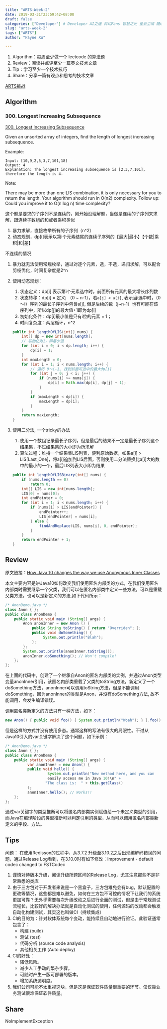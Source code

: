 ```yaml
---
title: "ARTS-Week-2"
date: 2019-03-31T23:59:42+08:00
draft: false
categories: ["Developer"] # Developer AI之遥 科幻Fans 智慧之光 星云尘埃 酷cool玩
slug: "arts-week-2"
tags: ["ARTS"]
author: "Payne Xu"

---
```


1. Algorithm：每周至少做一个 leetcode 的算法题
2. Review：阅读并点评至少一篇英文技术文章
3. Tip：学习至少一个技术技巧
4. Share：分享一篇有观点和思考的技术文章

[ARTS挑战](https://www.zhihu.com/question/301150832)

## Algorithm

### 300. Longest Increasing Subsequence

[300. Longest Increasing Subsequence](https://leetcode.com/problems/longest-increasing-subsequence/)

Given an unsorted array of integers, find the length of longest increasing subsequence.

Example:

```text
Input: [10,9,2,5,3,7,101,18]
Output: 4 
Explanation: The longest increasing subsequence is [2,3,7,101], therefore the length is 4. 
```

Note:

There may be more than one LIS combination, it is only necessary for you to return the length.
Your algorithm should run in O(n2) complexity.
Follow up: Could you improve it to O(n log n) time complexity?

这个题是要求的子序列不是连续的，刚开始没理解题，当做是连续的子序列来求解，跟连续子数组的和或者乘积类似

1. 暴力求解，直接枚举所有的子序列（n^2）
2. 动态规划，dp[i]表示以第i个元素结尾的连续子序列的【最大|最小】【个数|乘积|和|差】

不连续的情况

1. 暴力就无法使用常规枚举，通过对逐个元素，选，不选，递归求解，可以配合剪枝优化，时间复杂度是2^n
2. 使用动态规划：
   1. 状态定义：dp[i] 表示第i个元素选中时，前面所有元素的最大增长序列数
   2. 状态转移：dp[i] = 定义j （0 ~ n-1），若`a[j] < a[i]`, 表示当i选中时，（0～i）序列的最长子序列中包含a[j], 但是后续的数（j~n-1）也有可能在该序列中，所以dp[j]的最大值+1即为dp[i]
   3. 初始化条件：dp[i]最小值是只有i位的元素 = 1；
   4. 时间复杂度：两层循环，n^2

    ```java
    public int lengthOfLIS(int[] nums) {
        int[] dp = new int[nums.length];
        // 初始化为1，即最小值
        for (int i = 0; i < dp.length; i++) {
            dp[i] = 1;
        }
        int maxLength = 0;
        for (int i = 1; i < nums.length; i++) {
            // 遍历 0～i-1, 找到前面可选中的最大dp[i]
            for (int j = 0; j < i; j++) {
                if (nums[i] >= nums[j]) {
                    dp[i] = Math.max(dp[i], dp[j] + 1);
                }
            }
            if (maxLength < dp[i]) {
                maxLength = dp[i];
            }
        }
        return maxLength;
    }
    ```

3. 使用二分法, 一个tricky的办法
   1. 使用一个数组记录最长子序列，但是最后的结果不一定是最长子序列这个结果集，不过结果集的大小即为所求解
   2. 算法过程：维持一个结果集LIS列表，便利原始数据，如果a[i] > LIS[Last_One]，将a[i]追加到LIS后面，否则使用二分法替换比a[i]大的数中的最小的一个，最后LIS列表大小即为结果

    ```java
    public int lengthOfLISBinary(int[] nums) {
        if (nums.length == 0)
            return 0;
        int[] LIS = new int[nums.length];
        LIS[0] = nums[0];
        int endPointer = 0;
        for (int i = 1; i < nums.length; i++) {
            if (nums[i] > LIS[endPointer]) {
                endPointer++;
                LIS[endPointer] = nums[i];
            } else {
                findAndReplace(LIS, nums[i], 0, endPointer);
            }
        }
        return endPointer + 1;
    }
    ```

## Review

原文链接：[How Java 10 changes the way we use Anonymous Inner Classes](https://medium.com/the-java-report/how-java-10-changes-the-way-we-use-anonymous-inner-classes-b3735cf45593)

本文主要内容是讲Java10如何改变我们使用匿名内部类的方式，在我们使用匿名内部类时需要继承一个父类，我们可以在匿名内部类中定义一些方法，可以是重载父类方法，也可以是新定义的方法,如下代码所示：

```java
/* AnonDemo.java */
class Anon { };
public class AnonDemo {
    public static void main (String[] args) {
        Anon anonInner = new Anon () { 
            public String toString() { return "Overriden"; };
            public void doSomething() {
                 System.out.println("Blah");
            };
        };
        System.out.println(anonInner.toString());       
        anonInner.doSomething(); // Won't compile!
    };
};

```

在上面的代码中，创建了一个继承自Anon的匿名内部类的实例，并通过Anon类型变量anonInner引用，该匿名内部类重载了父类的toString方法，新定义了一个doSomething方法，anonInner可以调用toString方法，但是不能调用doSomething，因为anonInner的类型是Anon，并没有doSomething方法, 故不能调用，会发生编译错误。

调用匿名类新定义的方法只有一种方法，如下：

```java
new Anon() { public void foo() { System.out.println("Woah"); } }.foo();
```

但是这样的方式并没有使用多态。通常这样的写法有很大的局限性。不过从Java10引入的var关键字解决了这个问题，如下示例：

```java
/* AnonDemo.java */
class Anon { };
public class AnonDemo {
    public static void main (String[] args) {
          var anonInner = new Anon() {
          public void hello() { 
                   System.out.println("New method here, and you can
                   easily access me in Java 10!\n" +
                  "The class is:  " + this.getClass() 
          ); 
          anonInner.hello(); // Works!!
    };
};
```

通过var关键字的类型推断可以将匿名内部类实例赋值给一个未定义类型的引用，而Java在编译阶段的类型推断可以判定引用的类型，从而可以调用匿名内部类新定义的字段、方法。

## Tips

问题： 在使用Redisson的过程中，从3.7.2 升级至3.10.2之后出现编解码错误的问题，通过Release Log看到，在3.10.0时有如下修改：Improvement - default codec changed to FSTCodec

1. 谨慎对待版本升级，阅读升级所跨区间的Release Log，尤其注意那些不是非常熟悉的类库
2. 由于三方包对于开发者来说是一个黑盒子，三方包难免会有bug，默认配置的更改等情况，这些都是难以避免，如何在三方包不可控的情况下让我们的系统更加可靠？无外乎需要每次升级改动之后进行全面的测试，但是由于常规测试流程长，比较好的解决办法就是自动化测试的使用，任何源码的改动都会触发自动化构建测试，其实这也叫做CI（持续集成）
3. CI的目的为：针对软体系统每个变动，能持续且自动地进行验证。此验证通常包含了：
   - 构建 (build)
   - 测试 (test)
   - 代码分析 (source code analysis)
   - 其他相关工作 (Auto deploy)
4. CI的好处：
   - 降低风险。
   - 减少人工手动的繁杂步骤。
   - 可随时产生一版可部署的版本。
   - 增加系统透明度。
5. 我们公司可能不太重视这块，但是这是保证软件质量很重要的环节。仅仅靠业务测试很难保证软件质量。

## Share

NoImplementException